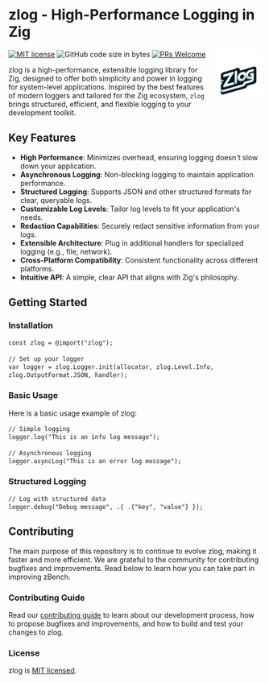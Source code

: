 # zlog - High-Performance Logging in Zig
[![MIT license](https://img.shields.io/badge/license-MIT-blue.svg)](https://github.com/hendriknielaender/zlog/blob/HEAD/LICENSE)
![GitHub code size in bytes](https://img.shields.io/github/languages/code-size/hendriknielaender/zlog)
[![PRs Welcome](https://img.shields.io/badge/PRs-welcome-brightgreen.svg)](https://github.com/hendriknielaender/zlog/blob/HEAD/CONTRIBUTING.md)
<img src="logo.png" alt="zlog logo" align="right" width="20%"/>

zlog is a high-performance, extensible logging library for Zig, designed to offer both simplicity and power in logging for system-level applications. Inspired by the best features of modern loggers and tailored for the Zig ecosystem, `zlog` brings structured, efficient, and flexible logging to your development toolkit.

## Key Features

- **High Performance**: Minimizes overhead, ensuring logging doesn't slow down your application.
- **Asynchronous Logging**: Non-blocking logging to maintain application performance.
- **Structured Logging**: Supports JSON and other structured formats for clear, queryable logs.
- **Customizable Log Levels**: Tailor log levels to fit your application's needs.
- **Redaction Capabilities**: Securely redact sensitive information from your logs.
- **Extensible Architecture**: Plug in additional handlers for specialized logging (e.g., file, network).
- **Cross-Platform Compatibility**: Consistent functionality across different platforms.
- **Intuitive API**: A simple, clear API that aligns with Zig's philosophy.

## Getting Started

### Installation

```zig
const zlog = @import("zlog");

// Set up your logger
var logger = zlog.Logger.init(allocator, zlog.Level.Info, zlog.OutputFormat.JSON, handler);
```


### Basic Usage
Here is a basic usage example of zlog:
```zig
// Simple logging
logger.log("This is an info log message");

// Asynchronous logging
logger.asyncLog("This is an error log message");
```

### Structured Logging
```zig
// Log with structured data
logger.debug("Debug message", .{ .{"key", "value"} });
```

## Contributing

The main purpose of this repository is to continue to evolve zlog, making it faster and more efficient. We are grateful to the community for contributing bugfixes and improvements. Read below to learn how you can take part in improving zBench.

### Contributing Guide

Read our [contributing guide](CONTRIBUTING.md) to learn about our development process, how to propose bugfixes and improvements, and how to build and test your changes to zlog.

### License

zlog is [MIT licensed](./LICENSE).
